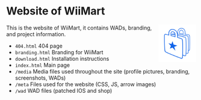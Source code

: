 # Website of WiiMart

<img src="media/branding-bag-no-bg.png" width="100" height="100" align="right" />

This is the website of WiiMart, it contains WADs, branding, and project information.

* `404.html` 404 page
* `branding.html` Branding for WiiMart
* `download.html` Installation instructions
* `index.html` Main page
* `/media` Media files used throughout the site (profile pictures, branding, screenshots, WADs)
* `/meta` Files used for the website (CSS, JS, arrow images)
* `/wad` WAD files (patched IOS and shop)